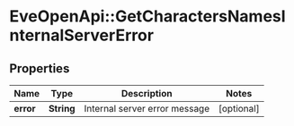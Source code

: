 # EveOpenApi::GetCharactersNamesInternalServerError

## Properties
Name | Type | Description | Notes
------------ | ------------- | ------------- | -------------
**error** | **String** | Internal server error message | [optional] 


